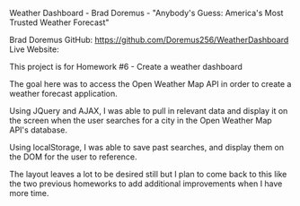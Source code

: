 Weather Dashboard - Brad Doremus - "Anybody's Guess: America's Most Trusted Weather Forecast"

Brad Doremus
GitHub: https://github.com/Doremus256/WeatherDashboard
Live Website: 


This project is for Homework #6 - Create a weather dashboard

The goal here was to access the Open Weather Map API in order to create a weather forecast application. 

Using JQuery and AJAX, I was able to pull in relevant data and display it on the screen when the user searches for a city in the Open Weather Map API's database. 

Using localStorage, I was able to save past searches, and display them on the DOM for the user to reference. 

The layout leaves a lot to be desired still but I plan to come back to this like the two previous homeworks to add additional improvements when I have more time. 

